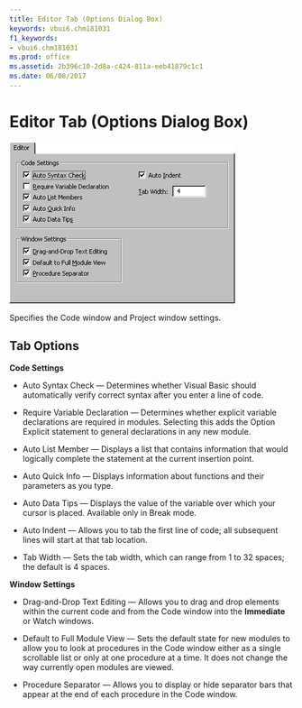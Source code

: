 ```yaml
---
title: Editor Tab (Options Dialog Box)
keywords: vbui6.chm181031
f1_keywords:
- vbui6.chm181031
ms.prod: office
ms.assetid: 2b396c10-2d8a-c424-811a-eeb41879c1c1
ms.date: 06/08/2017
---
```



# Editor Tab (Options Dialog Box)


![Editor tab](../../../images/formatop_ZA01201609.gif)



Specifies the  Code window and Project window settings.

## Tab Options

 **Code Settings**




- Auto Syntax Check — Determines whether Visual Basic should automatically verify correct syntax after you enter a line of code.
    
- Require Variable Declaration — Determines whether explicit variable declarations are required in modules. Selecting this adds the Option Explicit statement to general declarations in any new module.
    
- Auto List Member — Displays a list that contains information that would logically complete the statement at the current insertion point.
    
- Auto Quick Info — Displays information about functions and their parameters as you type.
    
- Auto Data Tips — Displays the value of the variable over which your cursor is placed. Available only in Break mode.
    
- Auto Indent — Allows you to tab the first line of code; all subsequent lines will start at that tab location.
    
- Tab Width — Sets the tab width, which can range from 1 to 32 spaces; the default is 4 spaces.
    


 **Window Settings**




- Drag-and-Drop Text Editing — Allows you to drag and drop elements within the current code and from the  Code window into the **Immediate** or Watch windows.
    
- Default to Full Module View — Sets the default state for new modules to allow you to look at procedures in the  Code window either as a single scrollable list or only at one procedure at a time. It does not change the way currently open modules are viewed.
    
- Procedure Separator — Allows you to display or hide separator bars that appear at the end of each procedure in the  Code window.
    




